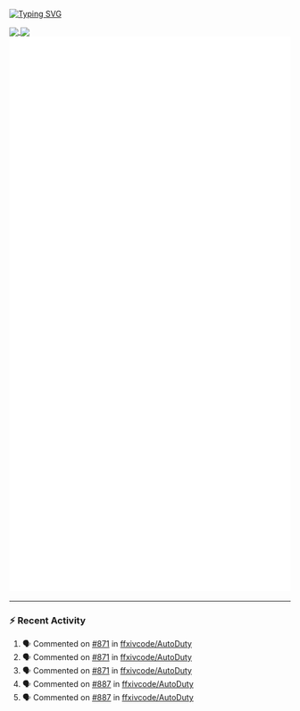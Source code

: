 [![Typing SVG](https://readme-typing-svg.demolab.com?font=Fira+Code&duration=1000&pause=1000&multiline=true&repeat=false&width=435&lines=Simon+Latusek+%7C+Gameplay+Engineer)](https://git.io/typing-svg)

<a href="https://github.com/anuraghazra/github-readme-stats">
  <img height=200 align="center" src="https://github-readme-stats.vercel.app/api?username=erdelf&theme=radical" />
</a>
<a href="https://github.com/anuraghazra/convoychat">
  <img height=200 align="center" src="https://streak-stats.demolab.com?user=erdelf&theme=radical&mode=weekly" />
</a>

<picture>
  <img src="/github-metrics.svg" alt="Metrics">
</picture>

---

### :zap: Recent Activity
<!--START_SECTION:activity-->
1. 🗣 Commented on [#871](https://github.com/ffxivcode/AutoDuty/issues/871#issuecomment-2773534591) in [ffxivcode/AutoDuty](https://github.com/ffxivcode/AutoDuty)
2. 🗣 Commented on [#871](https://github.com/ffxivcode/AutoDuty/issues/871#issuecomment-2773523609) in [ffxivcode/AutoDuty](https://github.com/ffxivcode/AutoDuty)
3. 🗣 Commented on [#871](https://github.com/ffxivcode/AutoDuty/issues/871#issuecomment-2773452302) in [ffxivcode/AutoDuty](https://github.com/ffxivcode/AutoDuty)
4. 🗣 Commented on [#887](https://github.com/ffxivcode/AutoDuty/issues/887#issuecomment-2773040858) in [ffxivcode/AutoDuty](https://github.com/ffxivcode/AutoDuty)
5. 🗣 Commented on [#887](https://github.com/ffxivcode/AutoDuty/issues/887#issuecomment-2773036434) in [ffxivcode/AutoDuty](https://github.com/ffxivcode/AutoDuty)
<!--END_SECTION:activity-->

<!--
**erdelf/erdelf** is a ✨ _special_ ✨ repository because its `README.md` (this file) appears on your GitHub profile.

Here are some ideas to get you started:

- 🔭 I’m currently working on ...
- 🌱 I’m currently learning ...
- 👯 I’m looking to collaborate on ...
- 🤔 I’m looking for help with ...
- 💬 Ask me about ...
- 📫 How to reach me: ...
- 😄 Pronouns: ...
- ⚡ Fun fact: ...
-->
